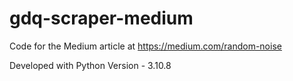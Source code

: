 # gdq-scraper-medium

Code for the Medium article at https://medium.com/random-noise

Developed with Python Version - 3.10.8
